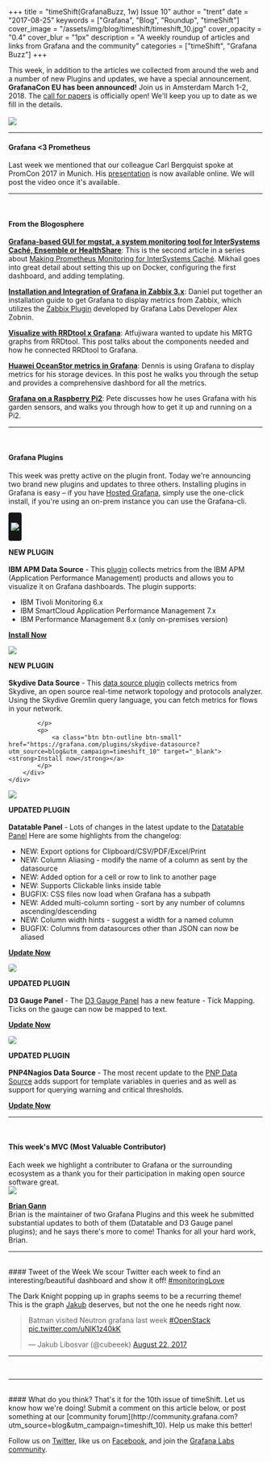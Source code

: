 +++
title = "timeShift(GrafanaBuzz, 1w) Issue 10"
author = "trent"
date = "2017-08-25"
keywords = ["Grafana", "Blog", "Roundup", "timeShift"]
cover_image = "/assets/img/blog/timeshift/timeshift_10.jpg"
cover_opacity = "0.4"
cover_blur = "1px"
description = "A weekly roundup of articles and links from Grafana and the community"
categories = ["timeShift", "Grafana Buzz"]
+++

This week, in addition to the articles we collected from around the web and a number of new Plugins and updates, we have a special announcement. **GrafanaCon EU has been announced!** Join us in Amsterdam March 1-2, 2018. The [call for papers](https://grafana.com/grafanacon-cfp?utm_source=blog&utm_campaign=timeshift_10) is officially open! We'll keep you up to date as we fill in the details.
<br /><br />
<a href="https://grafana.com/grafanacon-cfp?utm_source=blog&utm_campaign=timeshift_10"><img src="/assets/img/blog/timeshift/grafanacon_announcement_timeshift.jpg" /></a>

<hr />


#### Grafana <3 Prometheus
Last week we mentioned that our colleague Carl Bergquist spoke at PromCon 2017 in Munich. His [presentation](https://docs.google.com/presentation/d/1NTYA6J7qZNhJlFEzaBOB-jVzVAGS8C5etJflAjXvVec/edit#slide=id.p) is now available online. We will post the video once it's available.


<hr />
<br />

#### From the Blogosphere
[**Grafana-based GUI for mgstat, a system monitoring tool for InterSystems Caché, Ensemble or HealthShare**](https://community.intersystems.com/post/grafana-based-gui-mgstat-system-monitoring-tool-intersystems-cach%C3%A9-ensemble-or-healthshare): This is the second article in a series about [Making Prometheus Monitoring for InterSystems Caché](https://community.intersystems.com/post/making-prometheus-monitoring-intersystems-cach%C3%A9). Mikhail goes into great detail about setting this up on Docker, configuring the first dashboard, and adding templating.

[**Installation and Integration of Grafana in Zabbix 3.x**](http://acrelinux.org/instalacao-e-integracao-do-grafana-no-zabbix-3-x/): Daniel put together an installation guide to get Grafana to display metrics from Zabbix, which utilizes the <a href="https://grafana.com/plugins/alexanderzobnin-zabbix-app?utm_source=blog&utm_campaign=timeshift_10">Zabbix Plugin</a> developed by Grafana Labs Developer Alex Zobnin.

[**Visualize with RRDtool x Grafana**](http://qiita.com/atfujiwara/items/8326560944bdb11ac6c8): Atfujiwara wanted to update his MRTG graphs from RRDtool. This post talks about the components needed and how he connected RRDtool to Grafana.

[**Huawei OceanStor metrics in Grafana**](https://blog.kruyt.org/oceanstor_grafana/): Dennis is using Grafana to display metrics for his storage devices. In this post he walks you through the setup and provides a comprehensive dashbord for all the metrics.

[**Grafana on a Raspberry Pi2**](https://tech.scargill.net/grafana-and-influxdb/): Pete discusses how he uses Grafana with his garden sensors, and walks you through how to get it up and running on a Pi2.


<hr />
<br />

#### Grafana Plugins
This week was pretty active on the plugin front. Today we're announcing two brand new plugins and updates to three others. Installing plugins in Grafana is easy – if you have <a href="https://grafana.com/cloud/grafana?utm_source=blog&utm_campaign=timeshift_10" target="_blank">Hosted Grafana</a>, simply use the one-click install, if you're using an on-prem instance you can use the Grafana-cli.

<div class="blog-plugin">
	<div class="row row--md-gutters blog-plugin-grid">
		<div class="col col--sm-2 blog-plugin-grid__item">
			<img style="border-radius: 4px; background-color: #161616; padding: 20px 5px" src="https://grafana.com/api/plugins/ibm-apm-datasource/versions/0.4/logos/large" />
		</div>
		<div class="col col--sm-10 blog-plugin-grid__item">
			<p>
				<div class="new-plugin-tag"><strong>NEW PLUGIN</strong></div><br/>
				<strong>IBM APM Data Source</strong> - This <a href="https://grafana.com/plugins/ibm-apm-datasource?utm_source=blog&utm_campaign=timeshift_10">plugin</a> collects metrics from the IBM APM (Application Performance Management) products and allows you to visualize it on Grafana dashboards. The plugin supports:
				<ul>
					<li>IBM Tivoli Monitoring 6.x</li>
					<li>IBM SmartCloud Application Performance Management 7.x</li>
					<li>IBM Performance Management 8.x (only on-premises version)</li>
				</ul>
			</p>
			<p>
				<a class="btn btn-outline btn-small" href="https://grafana.com/plugins/ibm-apm-datasource?utm_source=blog&utm_campaign=timeshift_10" target="_blank"><strong>Install Now</strong></a>
			</p>
		</div>
	</div>
</div>

<div class="blog-plugin">
	<div class="row row--md-gutters blog-plugin-grid">
		<div class="col col--sm-2 blog-plugin-grid__item">
			<img src="https://grafana.com/api/plugins/skydive-datasource/versions/1.0.1/logos/large" />
		</div>
		<div class="col col--sm-10 blog-plugin-grid__item">
			<p>
				<div class="new-plugin-tag"><strong>NEW PLUGIN</strong></div><br/>
				<strong>Skydive Data Source</strong> - This <a href="https://grafana.com/plugins/skydive-datasource?utm_source=blog&utm_campaign=timeshift_10">data source plugin</a> collects metrics from Skydive, an open source real-time network topology and protocols analyzer. Using the Skydive Gremlin query language, you can fetch metrics for flows in your network.

			</p>
			<p>
				<a class="btn btn-outline btn-small" href="https://grafana.com/plugins/skydive-datasource?utm_source=blog&utm_campaign=timeshift_10" target="_blank"><strong>Install now</strong></a>
			</p>
		</div>
	</div>
</div>

<div class="blog-plugin">
	<div class="row row--md-gutters blog-plugin-grid">
		<div class="col col--sm-2 blog-plugin-grid__item">
			<img src="https://grafana.com/api/plugins/briangann-datatable-panel/versions/0.0.3/logos/large" />
		</div>
		<div class="col col--sm-10 blog-plugin-grid__item">
			<p>
				<div class="updated-plugin-tag"><strong>UPDATED PLUGIN</strong></div><br/>
				<strong>Datatable Panel</strong> - Lots of changes in the latest update to the <a href="https://grafana.com/plugins/briangann-datatable-panel?utm_source=blog&utm_campaign=timeshift_10">Datatable Panel</a> Here are some highlights from the changelog:
				<ul>
					<li>NEW: Export options for Clipboard/CSV/PDF/Excel/Print</li>
					<li>NEW: Column Aliasing - modify the name of a column as sent by the datasource</li>
					<li>NEW: Added option for a cell or row to link to another page</li>
					<li>NEW: Supports Clickable links inside table</li>
					<li>BUGFIX: CSS files now load when Grafana has a subpath</li>
					<li>NEW: Added multi-column sorting - sort by any number of columns ascending/descending</li>
					<li>NEW: Column width hints - suggest a width for a named column</li>
					<li>BUGFIX: Columns from datasources other than JSON can now be aliased</li>
				</ul>
			</p>
			<p>
				<a class="btn btn-outline btn-small" href="https://grafana.com/plugins/briangann-datatable-panel?utm_source=blog&utm_campaign=timeshift_10" target="_blank"><strong>Update Now</strong></a>
			</p>
		</div>
	</div>
</div>

<div class="blog-plugin">
	<div class="row row--md-gutters blog-plugin-grid">
		<div class="col col--sm-2 blog-plugin-grid__item">
			<img style="border-radius: 4px;" src="https://grafana.com/api/plugins/briangann-gauge-panel/versions/0.0.4/logos/large" />
		</div>
		<div class="col col--sm-10 blog-plugin-grid__item">
			<p>
				<div class="updated-plugin-tag"><strong>UPDATED PLUGIN</strong></div><br/>
				<strong>D3 Gauge Panel</strong> - The <a href="https://grafana.com/plugins/briangann-gauge-panel?utm_source=blog&utm_campaign=timeshift_10">D3 Gauge Panel</a> has a new feature - Tick Mapping. Ticks on the gauge can now be mapped to text.
			</p>
			<p>
				<a class="btn btn-outline btn-small" href="https://grafana.com/plugins/briangann-gauge-panel?utm_source=blog&utm_campaign=timeshift_10" target="_blank"><strong>Update Now</strong></a>
			</p>
		</div>
	</div>
</div>

<div class="blog-plugin">
	<div class="row row--md-gutters blog-plugin-grid">
		<div class="col col--sm-2 blog-plugin-grid__item">
			<img style="border-radius: 4px;" src="https://grafana.com/api/plugins/sni-pnp-datasource/versions/1.0.3/logos/large" />
		</div>
		<div class="col col--sm-10 blog-plugin-grid__item">
			<p>
				<div class="updated-plugin-tag"><strong>UPDATED PLUGIN</strong></div><br/>
				<strong>PNP4Nagios Data Source</strong> - The most recent update to the <a href="https://grafana.com/plugins/sni-pnp-datasource?utm_source=blog&utm_campaign=timeshift_10">PNP Data Source</a> adds support for template variables in queries and as well as support for querying warning and critical thresholds.
			</p>
			<p>
				<a class="btn btn-outline btn-small" href="https://grafana.com/plugins/sni-pnp-datasource?utm_source=blog&utm_campaign=timeshift_10" target="_blank"><strong>Update Now</strong></a>
			</p>
		</div>
	</div>
</div>

<hr />
<br />

<h4>This week's MVC (Most Valuable Contributor)</h4>
Each week we highlight a contributer to Grafana or the surrounding ecosystem as a thank you for their participation in making open source software great.

<div class="blog-plugin">
	<div class="row row--md-gutters blog-plugin-grid">
		<div class="col col--sm-2 blog-plugin-grid__item">
			<img class="mvc" src="https://avatars1.githubusercontent.com/u/7364245?v=4&s=460" />
		</div>
		<div class="col col--sm-10 blog-plugin-grid__item">
			<p>
				<strong><a href="https://github.com/briangann" target="_blank">Brian Gann</a></strong><br/>
				Brian is the maintainer of two Grafana Plugins and this week he submitted substantial updates to both of them (Datatable and D3 Gauge panel plugins); and he says there's more to come! Thanks for all your hard work, Brian.
			</p>
		</div>
	</div>
</div>

<hr />
<br />
#### Tweet of the Week
We scour Twitter each week to find an interesting/beautiful dashboard and show it off! <a href="https://twitter.com/hashtag/monitoringlove?src=hash" target="_blank">#monitoringLove</a>
<p>The Dark Knight popping up in graphs seems to be a recurring theme!<br />This is the graph <a href="https://twitter.com/cubeeek">Jakub</a> deserves, but not the one he needs right now.

<blockquote class="twitter-tweet" data-lang="en"><p lang="en" dir="ltr">Batman visited Neutron grafana last week <a href="https://twitter.com/hashtag/OpenStack?src=hash">#OpenStack</a> <a href="https://t.co/uNlK1z40kK">pic.twitter.com/uNlK1z40kK</a></p>&mdash; Jakub Libosvar (@cubeeek) <a href="https://twitter.com/cubeeek/status/900035936553250816">August 22, 2017</a></blockquote>
<script async src="//platform.twitter.com/widgets.js" charset="utf-8"></script>

<hr />
<br />


<hr />
<br />
#### What do you think?
That's it for the 10th issue of timeShift. Let us know how we're doing! Submit a comment on this article below, or post something at our [community forum](http://community.grafana.com?utm_source=blog&utm_campaign=timeshift_10). Help us make this better!

Follow us on [Twitter](http://twitter.com/grafana), like us on [Facebook](http://facebook.com/grafana), and join the [Grafana Labs community](http://grafana.com/signup?utm_source=blog&utm_campaign=timeshift_10).



